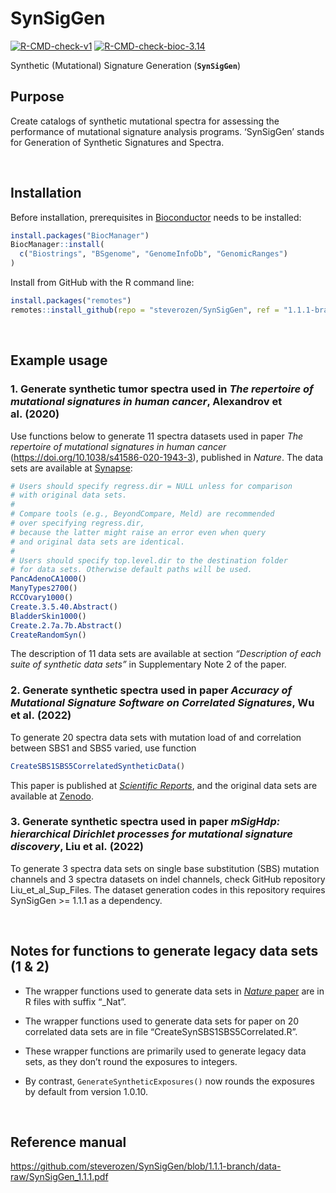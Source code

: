 
<!-- README.md is generated from README.Rmd. Please edit that file -->

# SynSigGen

<!-- badges: start -->

[![R-CMD-check-v1](https://github.com/steverozen/SynSigGen/workflows/R-CMD-check-v1/badge.svg?branch=1.1.1-branch)](https://github.com/steverozen/SynSigGen/actions?query=workflow%3AR-CMD-check-v1+branch%3A1.1.1-branch)
[![R-CMD-check-bioc-3.14](https://github.com/steverozen/SynSigGen/workflows/R-CMD-check-bioc-3.14/badge.svg?branch=1.1.1-branch)](https://github.com/steverozen/SynSigGen/actions?query=workflow%3AR-CMD-check-bioc-3.14+branch%3A1.1.1-branch)
<!-- badges: end -->

Synthetic (Mutational) Signature Generation (**`SynSigGen`**)

## Purpose

Create catalogs of synthetic mutational spectra for assessing the
performance of mutational signature analysis programs. ‘SynSigGen’
stands for Generation of Synthetic Signatures and Spectra.

<br>

## Installation

Before installation, prerequisites in
[Bioconductor](https://www.bioconductor.org/) needs to be installed:

``` r
install.packages("BiocManager")
BiocManager::install(
  c("Biostrings", "BSgenome", "GenomeInfoDb", "GenomicRanges")
)
```

Install from GitHub with the R command line:

``` r
install.packages("remotes")
remotes::install_github(repo = "steverozen/SynSigGen", ref = "1.1.1-branch")
```

<br>

## Example usage

### 1. Generate synthetic tumor spectra used in *The repertoire of mutational signatures in human cancer*, Alexandrov et al. (2020)

Use functions below to generate 11 spectra datasets used in paper *The
repertoire of mutational signatures in human cancer*
(<https://doi.org/10.1038/s41586-020-1943-3>), published in *Nature*.
The data sets are available at
[Synapse](https://www.synapse.org/#!Synapse:syn18497223):

``` r
# Users should specify regress.dir = NULL unless for comparison
# with original data sets.
# 
# Compare tools (e.g., BeyondCompare, Meld) are recommended 
# over specifying regress.dir,
# because the latter might raise an error even when query 
# and original data sets are identical.
#
# Users should specify top.level.dir to the destination folder
# for data sets. Otherwise default paths will be used.
PancAdenoCA1000()
ManyTypes2700()
RCCOvary1000()
Create.3.5.40.Abstract()
BladderSkin1000()
Create.2.7a.7b.Abstract()
CreateRandomSyn()
```

The description of 11 data sets are available at section *“Description
of each suite of synthetic data sets”* in Supplementary Note 2 of the
paper.

### 2. Generate synthetic spectra used in paper *Accuracy of Mutational Signature Software on Correlated Signatures*, Wu et al. (2022)

To generate 20 spectra data sets with mutation load of and correlation
between SBS1 and SBS5 varied, use function

``` r
CreateSBS1SBS5CorrelatedSyntheticData()
```

This paper is published at [*Scientific
Reports*](https://doi.org/10.1038/s41598-021-04207-6), and the original
data sets are available at
[Zenodo](https://doi.org/10.5281/zenodo.2636980).

### 3. Generate synthetic spectra used in paper *mSigHdp: hierarchical Dirichlet processes for mutational signature discovery*, Liu et al. (2022)

To generate 3 spectra data sets on single base substitution (SBS)
mutation channels and 3 spectra datasets on indel channels, check GitHub
repository Liu_et_al_Sup_Files. The dataset generation codes in this
repository requires SynSigGen \>= 1.1.1 as a dependency.

<br>

## Notes for functions to generate legacy data sets (1 & 2)

-   The wrapper functions used to generate data sets in [*Nature*
    paper](https://doi.org/10.1038/s41586-020-1943-3) are in R files
    with suffix “\_Nat”.

-   The wrapper functions used to generate data sets for paper on 20
    correlated data sets are in file “CreateSynSBS1SBS5Correlated.R”.

-   These wrapper functions are primarily used to generate legacy data
    sets, as they don’t round the exposures to integers.

-   By contrast, `GenerateSyntheticExposures()` now rounds the exposures
    by default from version 1.0.10.

<br>

## Reference manual

<https://github.com/steverozen/SynSigGen/blob/1.1.1-branch/data-raw/SynSigGen_1.1.1.pdf>
